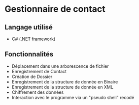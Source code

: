 # Gestionnaire de contact

## Langage utilisé

- C# (.NET framework)

## Fonctionnalités

- Déplacement dans une arborescence de fichier
- Enregistrement de Contact
- Création de Dossier
- Enregistrement de la structure de donnée en Binaire
- Enregistrement de la structure de donnée en XML
- Chiffrement des données
- Interaction avec le programme via un "pseudo shell" recodé
